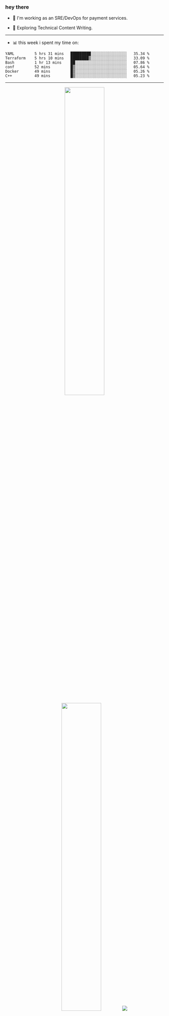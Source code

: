 ### hey there 

- :telescope: I'm working as an SRE/DevOps for payment services.

- :seedling: Exploring Technical Content Writing.

---

- :bar_chart: this week i spent my time on:

<!--START_SECTION:waka-->

```text
YAML         5 hrs 31 mins   █████████░░░░░░░░░░░░░░░░   35.34 %
Terraform    5 hrs 10 mins   ████████▒░░░░░░░░░░░░░░░░   33.09 %
Bash         1 hr 13 mins    ██░░░░░░░░░░░░░░░░░░░░░░░   07.86 %
conf         52 mins         █▒░░░░░░░░░░░░░░░░░░░░░░░   05.64 %
Docker       49 mins         █▒░░░░░░░░░░░░░░░░░░░░░░░   05.26 %
C++          49 mins         █▒░░░░░░░░░░░░░░░░░░░░░░░   05.23 %
```

<!--END_SECTION:waka-->

---

<p align="center">
  <img height="50%" width="auto" src ="https://github-readme-stats.vercel.app/api?username=chcdc&show_icons=true&count_private=true&theme=darcula&hide_border=true&hide=issues,contribs&bg_color=00000000">
  <img height="50%" width="auto" src ="https://github-readme-stats.vercel.app/api/top-langs/?username=chcdc&layout=compact&hide_border=true&theme=darcula&bg_color=00000000&langs_count=6&hide=jupyter%20notebook,tex,css,php">
  <img src ="https://github-readme-streak-stats.herokuapp.com?user=chcdc&theme=darcula&hide_border=true&background=FFFFFF00">
  <br>
  <br>
</p>

---
<!--
🏢 The Office quote of day
-->

